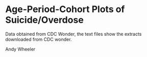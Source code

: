 # Age-Period-Cohort Plots of Suicide/Overdose

Data obtained from CDC Wonder, the text files show the extracts downloaded from CDC wonder.

Andy Wheeler